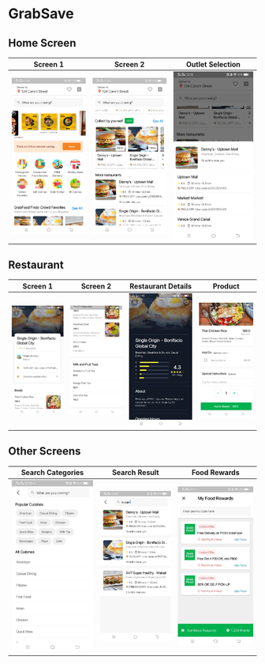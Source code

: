 # GrabSave

## Home Screen
Screen 1               |  Screen 2                       |  Outlet Selection                       
:-------------------------:|:-------------------------:|:-------------------------:
![](docs/images/home_screen_01.jpg)|![](docs/images/home_screen_02.jpg)|![](docs/images/home_screen_03.jpg)|

## Restaurant
Screen 1               |  Screen 2                     |  Restaurant Details       |  Product       
:-------------------------:|:-------------------------:|:-------------------------:|:-------------------------:
![](docs/images/restaurant_screen_01.jpg)|![](docs/images/restaurant_screen_02.jpg)|![](docs/images/restaurant_details_screen.jpg)|![](docs/images/product_screen.jpg)|

## Other Screens
Search Categories               |  Search Result                       |  Food Rewards                       
:-------------------------:|:-------------------------:|:-------------------------:
![](docs/images/other_screen_1.jpg)|![](docs/images/other_screen_2.jpg)|![](docs/images/other_screen_3.jpg)|
